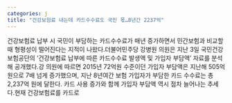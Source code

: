 ```yaml
---
categories: j
title: "건강보험료 내는데 카드수수료도 국민 몫…8년간 2237억"
---
```

건강보험료 납부 시 국민이 부담하는 카드수수료가 매년 증가하면서 민간보험과 비교할 때 형평성이 떨어진다는 지적이 나왔다.더불어민주당 강병원 의원은 지난 3일 국민건강보험공단의 ‘건강보험료 납부에 따른 카드수수료 발생액 및 가입자 부담액’ 자료를 분석해 공개했다.강 의원에 따르면 2015년 72억원 수준이던 가입자 부담액은 지난해 505억원으로 7배 넘게 증가했으며, 지난 8년여간 보험 가입자가 부담한 카드 수수료는 총 2,237억 원에 달한다. 카드 사용 증가와 함께 가입자 부담액 역시 점차 늘어나는 추세다.현재 건강보험료를 카드로